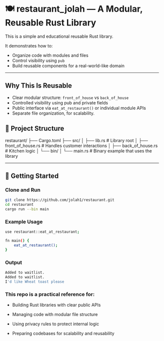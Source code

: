# 🍽️ restaurant_jolah — A Modular, Reusable Rust Library

This is a simple and educational reusable Rust library.

It demonstrates how to:
- Organize code with modules and files
- Control visibility using `pub`
- Build reusable components for a real-world-like domain

---


## Why This Is Reusable
- Clear modular structure: `front_of_house` vs `back_of_house`
- Controlled visibility using pub and private fields
- Public interface via `eat_at_restaurant()` or individual module APIs
- Separate file organization, for scalability.
  
## 📁 Project Structure

restaurant/ ├── Cargo.toml ├── src/ │ ├── lib.rs # Library root │ ├── front_of_house.rs # Handles customer interactions │ ├── back_of_house.rs # Kitchen logic │ └── bin/ │ └── main.rs # Binary example that uses the library


---

## 🚀 Getting Started

### Clone and Run

```bash
git clone https://github.com/jolah1/restaurant.git
cd restaurant
cargo run --bin main
```
### Example Usage

```bash
use restaurant::eat_at_restaurant;

fn main() {
    eat_at_restaurant();
}

```
### Output
```bash
Added to waitlist.
Added to waitlist.
I'd like Wheat toast please
```

### This repo is a practical reference for:

- Building Rust libraries with clear public APIs

- Managing code with modular file structure

- Using privacy rules to protect internal logic

- Preparing codebases for scalability and reusability




